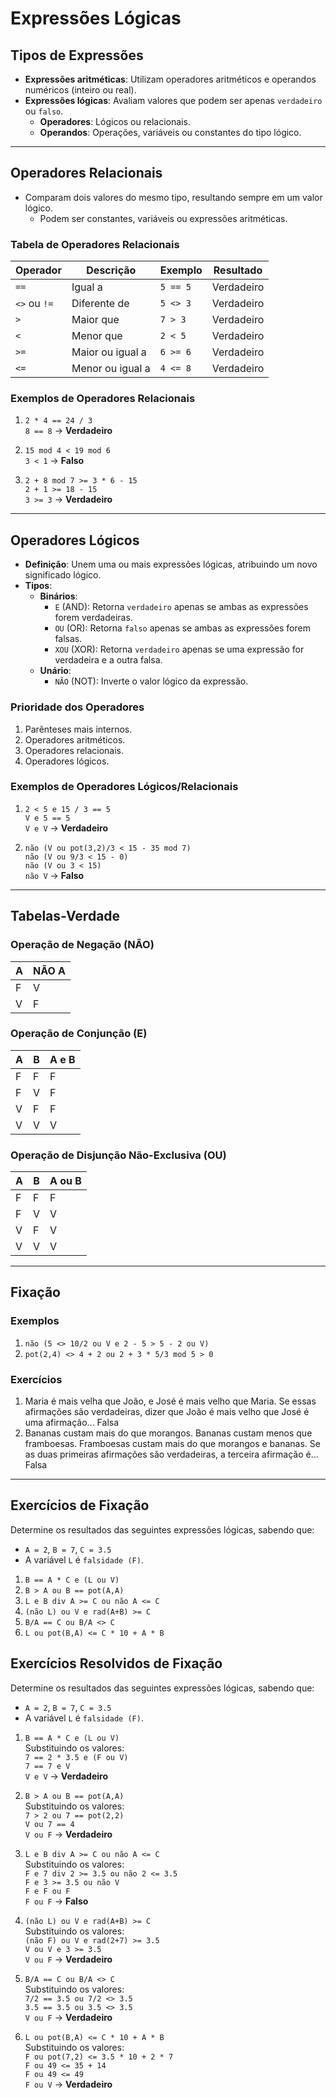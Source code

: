 # Expressões Lógicas

## Tipos de Expressões

- **Expressões aritméticas**: Utilizam operadores aritméticos e operandos numéricos (inteiro ou real).
- **Expressões lógicas**: Avaliam valores que podem ser apenas `verdadeiro` ou `falso`.
    - **Operadores**: Lógicos ou relacionais.
    - **Operandos**: Operações, variáveis ou constantes do tipo lógico.

---

## Operadores Relacionais

- Comparam dois valores do mesmo tipo, resultando sempre em um valor lógico.
    - Podem ser constantes, variáveis ou expressões aritméticas.

### Tabela de Operadores Relacionais

| Operador   | Descrição            | Exemplo       | Resultado   |
|------------|----------------------|---------------|-------------|
| `==`       | Igual a              | `5 == 5`      | Verdadeiro  |
| `<>` ou `!=` | Diferente de         | `5 <> 3`      | Verdadeiro  |
| `>`        | Maior que            | `7 > 3`       | Verdadeiro  |
| `<`        | Menor que            | `2 < 5`       | Verdadeiro  |
| `>=`       | Maior ou igual a     | `6 >= 6`      | Verdadeiro  |
| `<=`       | Menor ou igual a     | `4 <= 8`      | Verdadeiro  |

### Exemplos de Operadores Relacionais

1. `2 * 4 == 24 / 3`  
     `8 == 8` → **Verdadeiro**

2. `15 mod 4 < 19 mod 6`  
     `3 < 1` → **Falso**

3. `2 + 8 mod 7 >= 3 * 6 - 15`  
     `2 + 1 >= 18 - 15`  
     `3 >= 3` → **Verdadeiro**

---

## Operadores Lógicos

- **Definição**: Unem uma ou mais expressões lógicas, atribuindo um novo significado lógico.
- **Tipos**:
    - **Binários**:
        - `E` (AND): Retorna `verdadeiro` apenas se ambas as expressões forem verdadeiras.
        - `OU` (OR): Retorna `falso` apenas se ambas as expressões forem falsas.
        - `XOU` (XOR): Retorna `verdadeiro` apenas se uma expressão for verdadeira e a outra falsa.
    - **Unário**:
        - `NÃO` (NOT): Inverte o valor lógico da expressão.

### Prioridade dos Operadores

1. Parênteses mais internos.
2. Operadores aritméticos.
3. Operadores relacionais.
4. Operadores lógicos.

### Exemplos de Operadores Lógicos/Relacionais

1. `2 < 5 e 15 / 3 == 5`  
     `V e 5 == 5`  
     `V e V` → **Verdadeiro**

2. `não (V ou pot(3,2)/3 < 15 - 35 mod 7)`  
     `não (V ou 9/3 < 15 - 0)`  
     `não (V ou 3 < 15)`  
     `não V` → **Falso**

---

## Tabelas-Verdade

### Operação de Negação (NÃO)

| A   | NÃO A |
|-----|-------|
| F   | V     |
| V   | F     |

### Operação de Conjunção (E)

| A   | B   | A e B |
|-----|-----|-------|
| F   | F   | F     |
| F   | V   | F     |
| V   | F   | F     |
| V   | V   | V     |

### Operação de Disjunção Não-Exclusiva (OU)

| A   | B   | A ou B |
|-----|-----|--------|
| F   | F   | F      |
| F   | V   | V      |
| V   | F   | V      |
| V   | V   | V      |

---

## Fixação

### Exemplos

1. `não (5 <> 10/2 ou V e 2 - 5 > 5 - 2 ou V)`
2. `pot(2,4) <> 4 + 2 ou 2 + 3 * 5/3 mod 5 > 0`

### Exercícios

1. Maria é mais velha que João, e José é mais velho que Maria. Se essas afirmações são verdadeiras, dizer que João é mais velho que José é uma afirmação... Falsa
2. Bananas custam mais do que morangos. Bananas custam menos que framboesas. Framboesas custam mais do que morangos e bananas. Se as duas primeiras afirmações são verdadeiras, a terceira afirmação é... Falsa

---

## Exercícios de Fixação

Determine os resultados das seguintes expressões lógicas, sabendo que:

- `A = 2`, `B = 7`, `C = 3.5`
- A variável `L` é `falsidade (F)`.

1. `B == A * C e (L ou V)`
2. `B > A ou B == pot(A,A)`
3. `L e B div A >= C ou não A <= C`
4. `(não L) ou V e rad(A+B) >= C`
5. `B/A == C ou B/A <> C`
6. `L ou pot(B,A) <= C * 10 + A * B`

## Exercícios Resolvidos de Fixação

Determine os resultados das seguintes expressões lógicas, sabendo que:

- `A = 2`, `B = 7`, `C = 3.5`
- A variável `L` é `falsidade (F)`.

1. `B == A * C e (L ou V)`  
    Substituindo os valores:  
    `7 == 2 * 3.5 e (F ou V)`  
    `7 == 7 e V`  
    `V e V` → **Verdadeiro**

2. `B > A ou B == pot(A,A)`  
    Substituindo os valores:  
    `7 > 2 ou 7 == pot(2,2)`  
    `V ou 7 == 4`  
    `V ou F` → **Verdadeiro**

3. `L e B div A >= C ou não A <= C`  
    Substituindo os valores:  
    `F e 7 div 2 >= 3.5 ou não 2 <= 3.5`  
    `F e 3 >= 3.5 ou não V`  
    `F e F ou F`  
    `F ou F` → **Falso**

4. `(não L) ou V e rad(A+B) >= C`  
    Substituindo os valores:  
    `(não F) ou V e rad(2+7) >= 3.5`  
    `V ou V e 3 >= 3.5`  
    `V ou F` → **Verdadeiro**

5. `B/A == C ou B/A <> C`  
    Substituindo os valores:  
    `7/2 == 3.5 ou 7/2 <> 3.5`  
    `3.5 == 3.5 ou 3.5 <> 3.5`  
    `V ou F` → **Verdadeiro**

6. `L ou pot(B,A) <= C * 10 + A * B`  
    Substituindo os valores:  
    `F ou pot(7,2) <= 3.5 * 10 + 2 * 7`  
    `F ou 49 <= 35 + 14`  
    `F ou 49 <= 49`  
    `F ou V` → **Verdadeiro**
